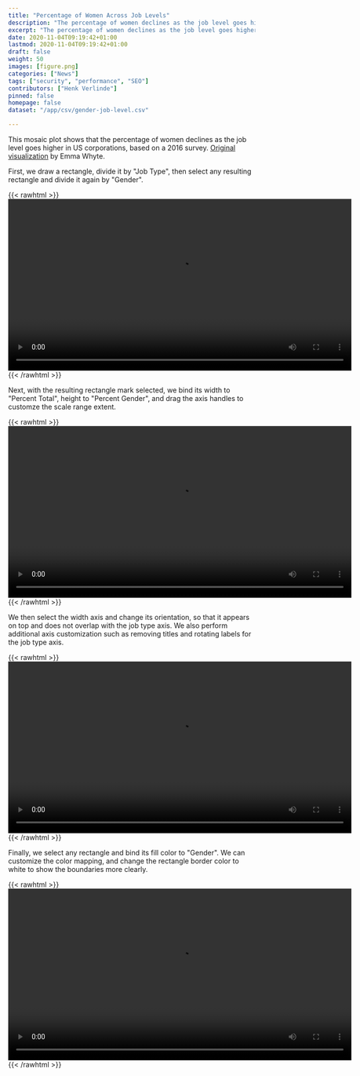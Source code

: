 ```yaml
---
title: "Percentage of Women Across Job Levels"
description: "The percentage of women declines as the job level goes higher."
excerpt: "The percentage of women declines as the job level goes higher in US corporations."
date: 2020-11-04T09:19:42+01:00
lastmod: 2020-11-04T09:19:42+01:00
draft: false
weight: 50
images: [figure.png]
categories: ["News"]
tags: ["security", "performance", "SEO"]
contributors: ["Henk Verlinde"]
pinned: false
homepage: false
dataset: "/app/csv/gender-job-level.csv"

---
```

This mosaic plot shows that the percentage of women declines as the job level goes higher in US corporations, based on a 2016 survey. [Original visualization](http://www.womanindata.co.uk/2017/02/workout-wednesday-week-8-marimekko.html) by Emma Whyte.

First, we draw a rectangle, divide it by "Job Type", then select any resulting rectangle and divide it again by "Gender". 

{{< rawhtml >}} 
<video width=700px class="tutorial-video" controls>
    <source src="/videos/gallery/mosaic-1.mov" type="video/mp4">
    Your browser does not support the video tag.  
</video>
{{< /rawhtml >}}

Next, with the resulting rectangle mark selected, we bind its width to "Percent Total", height to "Percent Gender", and drag the axis handles to customze the scale range extent.  

{{< rawhtml >}} 
<video width=700px class="tutorial-video" controls>
    <source src="/videos/gallery/mosaic-2.mov" type="video/mp4">
    Your browser does not support the video tag.  
</video>
{{< /rawhtml >}}

We then select the width axis and change its orientation, so that it appears on top and does not overlap with the job type axis. We also perform additional axis customization such as removing titles and rotating labels for the job type axis.


{{< rawhtml >}} 
<video width=700px class="tutorial-video" controls>
    <source src="/videos/gallery/mosaic-3.mov" type="video/mp4">
    Your browser does not support the video tag.  
</video>
{{< /rawhtml >}}

Finally, we select any rectangle and bind its fill color to "Gender". We can customize the color mapping, and change the rectangle border color to white to show the boundaries more clearly.

{{< rawhtml >}} 
<video width=700px class="tutorial-video" controls>
    <source src="/videos/gallery/mosaic-4.mov" type="video/mp4">
    Your browser does not support the video tag.  
</video>
{{< /rawhtml >}}

